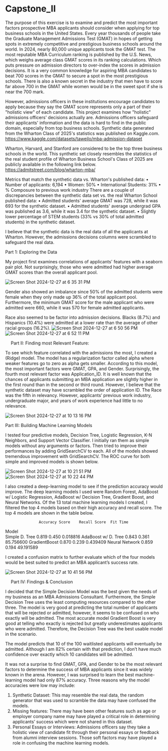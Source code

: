 # Capstone_II

The purpose of this exercise is to examine and predict the most important factors prospective MBA applicants should consider when applying for top business schools in the United States. Every year thousands of people take the Graduate Management Admissions Test (GMAT) in hopes of getting spots in extremely competitive and prestigious business schools around the world. In 2024, nearly 80,000 unique applicants took the GMAT test. The most reputable MBA Curriculum ranking is published by the U.S. News, which weighs average class GMAT scores in its ranking calculations. Which puts pressure on admission directors to over-index the scores in admission decisions. It is a very common knowledge for aspiring MBA candidates to beat 700 scores in the GMAT to secure a spot in the most prestigious schools. There is also a known secret in the industry that men have to score far above 700 in the GMAT while women would be in the sweet spot if she is near the 700 mark. 

However, admissions officers in these institutions encourage candidates to apply because they say the GMAT score represents only a part of their "holistic view" of each candidate. This project examines how "holistic" admissions officers' decisions actually are. Admissions officers safeguard their applicants' information and the data is hard to find in the public domain, especially from top business schools. Synthetic data generated from the Wharton Class of 2025's statistics was published on Kaggle.com. 
https://www.kaggle.com/datasets/taweilo/mba-admission-dataset

Wharton, Harvard, and Stanford are considered to be the top three business schools in the world. This synthetic set closely resembles the statistics of the real student profile of Wharton Business School's Class of 2025 are publicly available in the following link below.
https://admitstreet.com/blog/wharton-mba/

Metrics that match the synthetic data vs. Wharton's published data:
•	Number of applicants: 6,194
•	Women: 50%
•	International Students: 31%
•	% Composure to previous work industry
There are a couple of discrepancies between the synthetic data set vs. the real Wharton School published data:
•	Admitted students' average GMAT was 728, while it was 693 for the synthetic dataset. 
•	Admitted students' average undergrad GPA was published as 3.6, while it was 3.4 for the synthetic dataset.
•	Slightly lower percentage of STEM students (33% vs 30% of total admitted students) in the synthetic dataset. 

I believe that the synthetic data is the real data of all the applicants at Wharton. However, the admissions decisions columns were scrambled to safeguard the real data. 

Part 1: Exploring the Data

My project first examines correlations of applicants' features with a seaborn pair plot. Not surprisingly, those who were admitted had higher average GMAT scores than the overall applicant pool. 

![Screen Shot 2024-12-27 at 6 35 31 PM](https://github.com/user-attachments/assets/d62295fa-d1de-4fa5-a6a9-0cfee5406798)

 

Gender also showed an imbalance since 50% of the admitted students were female when they only made up 36% of the total applicant pool. Furthermore, the minimum GMAT score for the male applicant who were admitted were 660, while it was 570 for female admitted applicants. 

Race also seemed to be factor into admission decisions. Blacks (8.7%) and Hispanics (10.4%) were admitted at a lower rate than the average of other racial groups (16.2%). 
![Screen Shot 2024-12-27 at 6 50 56 PM](https://github.com/user-attachments/assets/de383f90-4a76-4093-81b5-1b11616aa601)
![Screen Shot 2024-12-27 at 6 52 11 PM](https://github.com/user-attachments/assets/4557f120-c71c-4469-919a-f6e9ac52da26)


 
 
Part II:  Finding most Relevant Feature:

To see which feature correlated with the admissions the most, I created a (Ridge) model. The model has a regularization factor called alpha where weaker features go to zero as alpha gets smaller. According to this model, the most important factors were GMAT, GPA, and Gender. Surprisingly, the fourth most relevant factor was Application_ID. It is well known that the chances of applicants submitting an MBA application are slightly higher in the first round than in the second or third round. However, I believe that the synthetic dataset may have scrambled the order of application ID. The Race was the fifth in relevancy. However, applicants’ previous work industry, undergraduate major, and years of work experience had little to no relevance.

 ![Screen Shot 2024-12-27 at 10 13 16 PM](https://github.com/user-attachments/assets/17e74249-20a8-4866-9eee-b25569cfbd95)



Part III: Building Machine Learning Models

I tested four predictive models, Decision Tree, Logistic Regression, K-N Neighbors, and Support Vector Classifier. I initially ran them as simple models without any arguments or factors. Then tried to improve their performances by adding GridSearchCV to each. All of the models showed tremendous improvement with GridSearchCV. The ROC curve for both simple and improved models is shown below.

  ![Screen Shot 2024-12-27 at 10 21 51 PM](https://github.com/user-attachments/assets/3d644a65-30e2-4097-ab1a-5e9b3cc92429)
![Screen Shot 2024-12-27 at 10 22 44 PM](https://github.com/user-attachments/assets/183535ea-6b87-42f6-8f92-65e660046b1e)


I also created a deep-learning model to see if the prediction accuracy would improve. The deep learning models I used were Random Forest, AdaBoost w/ Logistic Regression, AdaBoost w/ Decision Tree, Gradient Boost, and Neural Networks. Of the 13 total machine learning models I created, I filtered the top 4 models based on their high accuracy and recall score. The top 4 models are shown in the table below. 

                   Accuracy Score    Recall Score  Fit Time
Model                                                                       
Simple D. Tree             0.819         0.450      0.018816
AdaBoost w/ D. Tree        0.843         0.361      85.756600 
GradientBoost              0.870         0.239      0.439409
Neural Network             0.859         0.194      49.191589

I created a confusion matrix to further evaluate which of the four models would be best suited to predict an MBA applicant’s success rate.

 ![Screen Shot 2024-12-27 at 10 41 56 PM](https://github.com/user-attachments/assets/d100d21a-5cee-44a8-93ab-1102a5300faa)


 
Part IV: Findings & Conclusion

I decided that the Simple Decision Model was the best given the needs of my business as an MBA Admissions Consultant. Furthermore, the Simple Decision Tree uses the least computing resources compared to the other three. The model is very good at predicting the total number of applicants that will be rejected or admitted, however, it seems to be confused on who exactly will be admitted. The most accurate model Gradient Boost is very good at telling who exactly is rejected but greatly underestimates applicants who were admitted. Therefore, the Decision Tree was the best usable model in the scenario.

The model predicts that 10 of the 100 waitlisted applicants will eventually be admitted. Although I am 82% certain with that prediction, I don’t have much confidence over exactly which 10 candidates will be admitted. 

It was not a surprise to find GMAT, GPA, and Gender to be the most relevant factors to determine the success of MBA applicants since it was widely known in the arena. However, I was surprised to learn the best machine-learning model had only 87% accuracy. Three reasons why the model accuracies were low may include:

1.	Synthetic Dataset: This may resemble the real data, the random generator that was used to scramble the data may have confused the models.
2.	 Missing features: There may have been other features such as age or employer company name may have played a critical role in determining applicants’ success which were not shared in this dataset.
3.	Personal Essays or Interviews: Admissions officers say they take a holistic view of candidate fit through their personal essays or feedback from alumni interview sessions. Those soft factors may have played a role in confusing the machine learning models.
